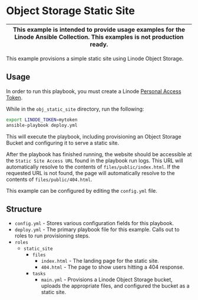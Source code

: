# Object Storage Static Site

| This example is intended to provide usage examples for the Linode Ansible Collection. This examples is **not** production ready. |
|----------------------------------------------------------------------------------------------------------------------------------|


This example provisions a simple static site using Linode Object Storage.

## Usage

In order to run this playbook, you must create a Linode [Personal Access Token](https://www.linode.com/docs/guides/getting-started-with-the-linode-api/#get-an-access-token).

While in the `obj_static_site` directory, run the following:

```bash
export LINODE_TOKEN=mytoken
ansible-playbook deploy.yml
```

This will execute the playbook, including provisioning an Object Storage Bucket and configuring it to serve a static site.

After the playbook has finished running, the website should be accessible at the `Static Site Access URL` found in the playbook run logs. This URL will automatically resolve to the contents of `files/public/index.html`. If the requested URL is not found, the page will automatically resolve to the contents of `files/public/404.html`.

This example can be configured by editing the `config.yml` file. 

## Structure

- `config.yml` - Stores various configuration fields for this playbook.
- `deploy.yml` - The primary playbook file for this example. Calls out to roles to run provisioning steps.
- `roles`
  - `static_site`
    - `files`
      - `index.html` - The landing page for the static site.
      - `404.html` - The page to show users hitting a 404 response.
    - `tasks`
      - `main.yml` - Provisions a Linode Object Storage bucket, uploads the appropriate files, and configured the bucket as a static site.
  